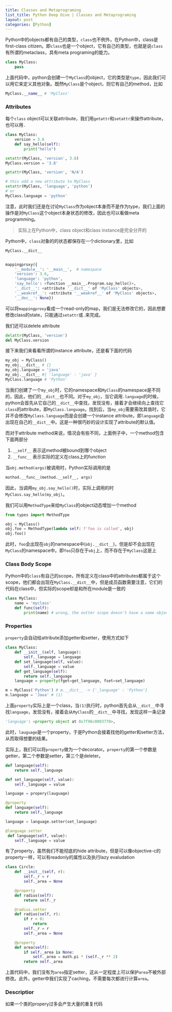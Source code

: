 ```yaml
---
title: Classes and Metaprograming
list_title: Python Deep Dive | Classes and Metaprograming
layout: post
categories: [Python]
---
```


Python中的objects都有自己的类型，`class`也不例外，在Python中，class是first-class citizen。即`class`也是一个object，它有自己的类型，也就是说`class`有所谓的metaclass，具有meta programing的能力。

```python
class MyClass:
    pass
```
上面代码中，python会创建一个`MyClass`的object，它的类型是`type`，因此我们可以用它来定义其他对象。既然`MyClass`是个object，则它有自己的method，比如

```python
MyClass.__name__ # 'MyClass'
```

### Attributes

每个`class` object可以关联attribute，我们用`getattr`和`setattr`来操作attribute，也可以用`.`

```python
class MyClass:
    version = 3.6
    def say_hello(self):
        print("hello")

setattr(MyClass, 'version', 3.8)
MyClass.version = '3.8'

getattr(MyClass, 'version', 'N/A')

# this add a new attribute to MyClass
setattr(MyClass, 'language', 'python')
# or
MyClass.language = 'python'
```
注意，此时我们还是在讨论`MyClass`作为object本身而不是作为type，我们上面的操作是对`MyClass`这个object本身状态的修改，因此也可以看做meta programming。

> 实际上在Python中，class object和class instance是完全分开的

Python中，`class`对象的的状态都保存在一个dictionary里，比如

```python
MyClass.__dict__


mappingproxy({
    '__module__': '__main__',  # namespace
    'version': 3.6,
    'language': 'python',
    'say_hello': <function __main__.Program.say_hello()>,
    '__dict__': <attribute '__dict__' of 'MyClass' objects>,
    '__weakref__': <attribute '__weakref__' of 'MyClass' objects>,
    '__doc__': None})
```
可以将`mappingproxy`看成一个read-only的map，我们是无法修改它的，因此想要修改class的state，只能通过`setattr`或`.`来完成。

我们还可以delete attribute

```python
delattr(MyClass, 'version')
del MyClass.version
```

接下来我们来看看所谓的instance attribute，还是看下面的代码

```python
my_obj = MyClass()
my_obj.__dict__ # {}
my_obj.language = 'java'
my_obj.__dict__ #{ 'language' : 'java' }
MyClass.language # 'Python'
```
当我们创建了一个`my_obj`时，它的namespace和`MyClass`的namespace是不同的，因此，他们的`__dict__`也不同。对于`my_obj`，当它调用`.language`的时候，python会首先从它自己的`__dict__`中查找，发现没有，接着才会继续向上查找它`class`的attribute，即`MyClass.language`。找到后，当`my_obj`需要需改其值时，它并不会修改`MyClass.language`而是会创建一个instance attribute，即`language`会出现在自己的`__dict__`中。这是一种很巧妙的设计实现了attribute的默认值。

而对于attribute method来说，情况会有些不同，上面例子中，一个method包含下面两部分

1. `__self__` 表示这method被bound到哪个object
2. `__func__` 表示实际的定义在class上的function

当`obj.method(args)`被调用时，Python实际调用的是

```python
mothod.__func__(method.__self__, args)
```
因此，当调用`my_obj.say_hello()`时，实际上调用的时`MyClass.say_hello(my_obj)`。

我们可以用`MethodType`来给`MyClass`的object动态增加一个method

```python
from types import MethodType

obj = MyClass()
obj.foo = MethodType(lambda self: f'foo is called', obj)
obj.foo()
```
此时，`foo`会出现在`obj`的namespace中(`obj.__dict__`)，但是却不会出现在`MyClass`的namespace中。即`foo`只存在于`obj`上，而不存在于`MyClass`这是上

### Class Body Scope

Python中的`class`有自己的scope，所有定义在class中的attributes都属于这个scope，他们都会出现在`MyClass.__dict__`中，但是成员函数需要注意，它们的代码在class中，但实际的scope却是和所在module是一致的

```python
class MyClass:
    name = 'myclass'
    def func(self):
        print(name) # wrong, the outter scope doesn't have a name object
```

### Properties

`property`会自动给attribute添加getter和setter，使用方式如下

```python
class MyClass:
    def __init__(self, language):
        self._language = language
    def set_language(self, value):
        self._language = value
    def get_language(self):
        return self._language
    language = property(fget=get_language, fset=set_language)

m = MyClass('Python') # m.__dict__ -> {'_language' : 'Python'}
m.language = 'Java' # (1)
```
上面`property`实际上是一个class，当`(1)`执行时，python首先会从`__dict__`中寻找`language`，发现没有，接着会从`MyClass`的`__dict__`中寻找，发现这样一条记录

```python
'language': <property object at 0x7f96c0093770>,
```
此时，`lauguage`是一个property，于是Python会接着找他的getter和setter方法，从而取得想要的结果。

实际上，我们可以将`property`做为一个decorator。`property`的第一个参数是getter，第二个参数是setter，第三个是deleter。

```python
def language(self):
    return self._language

def set_language(self, value):
    self._language = value

language = propery(lauguage)

@property
def language(self):
    return self._language

language = language.setter(set_language)

@language.setter
 def language(self, value):
    self._language = value
```
有了property，虽然我们不能彻底的hide attribute，但是可以像objective-c的property一样，可以有readonly的属性以及执行lazy evaludation

```python
class Circle:
    def __init__(self, r):
        self._r = r
        self._area = None

    @property
    def radius(self):
        return self._r

    @radius.setter
    def radius(self, r):
        if r < 0:
            return
        self._r = r
        self._area = None

    @property
    def area(self):
        if self._area is None:
            self._area = math.pi * (self._r ** 2)
        return self._area
```
上面代码中，我们没有为`area`指定setter，这从一定程度上可以保护`area`不被外部修改。此外，getter中我们实现了caching，不需要每次都进行计算`area`。


### Descriptior

如果一个类的propery过多会产生大量的重复代码